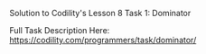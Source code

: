 Solution to Codility's Lesson 8 Task 1: Dominator

Full Task Description Here: https://codility.com/programmers/task/dominator/
